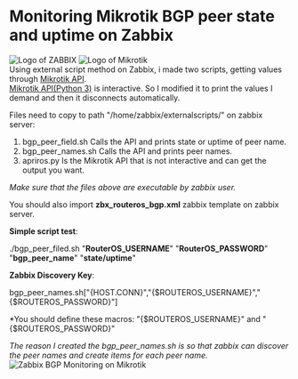 # Monitoring Mikrotik BGP peer state and uptime on Zabbix
![Logo of ZABBIX](http://www.zabbix.com/img/logo/zabbix_logo_150x39.png) ![Logo of Mikrotik](https://www.mikrotik.com/logo/files/logo_spacing.jpg)<br>
Using external script method on Zabbix, i made two scripts, getting values through [Mikrotik API](https://wiki.mikrotik.com/wiki/Manual:API_Python3).<br>
[Mikrotik API(Python 3)](https://wiki.mikrotik.com/wiki/Manual:API_Python3)  is interactive. So I modified it to print the values I demand and then it disconnects automatically.

Files need to copy to path "/home/zabbix/externalscripts/" on zabbix server:

1) bgp_peer_field.sh Calls the API and prints state or uptime of peer name.
2) bgp_peer_names.sh Calls the API and prints peer names. 
3) apriros.py Is the Mikrotik API that is not interactive and can get the output you want.

*Make sure that the files above are executable by zabbix user.*

You should also import **zbx_routeros_bgp.xml** zabbix template on zabbix server.


**Simple script test**:


./bgp_peer_filed.sh "**RouterOS_USERNAME**" "**RouterOS_PASSWORD**" "**bgp_peer_name**" "**state/uptime**"

**Zabbix Discovery Key**:


bgp_peer_names.sh["{HOST.CONN}","{$ROUTEROS_USERNAME}","{$ROUTEROS_PASSWORD}"]

*You should define these macros:  "{$ROUTEROS_USERNAME}" and "{$ROUTEROS_PASSWORD}"


*The reason I created the bgp_peer_names.sh is so that zabbix can discover the peer names and create items for each peer name.*
![Zabbix BGP Monitoring on Mikrotik](https://i.imgur.com/5I8vzrm.png)



